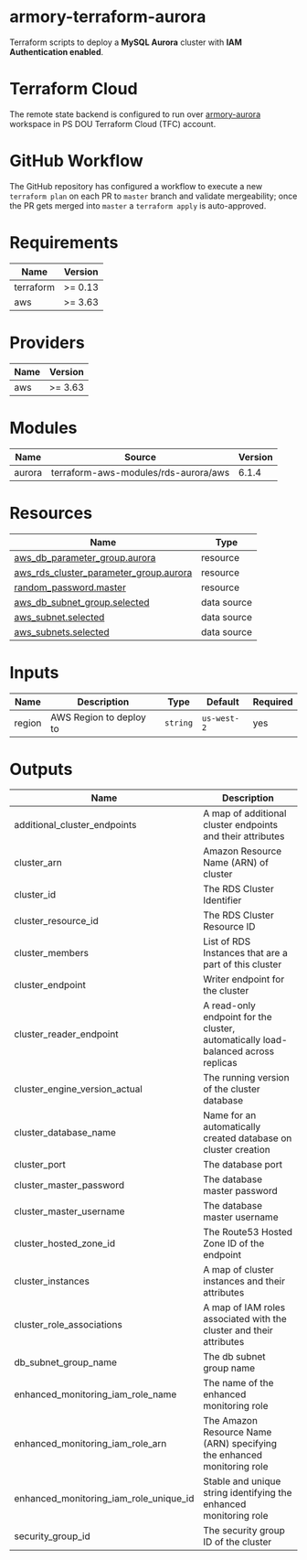 # armory-terraform-aurora

Terraform scripts to deploy a **MySQL Aurora** cluster with **IAM Authentication enabled**.

# Terraform Cloud

The remote state backend is configured to run over [armory-aurora](https://app.terraform.io/app/dou-armory/workspaces/armory-aurora) workspace in PS DOU Terraform Cloud (TFC) account.

# GitHub Workflow

The GitHub repository has configured a workflow to execute a new `terraform plan` on each PR to `master` branch and validate mergeability; once the PR gets merged into `master` a `terraform apply` is auto-approved.

# Requirements

|Name      |Version     |
|----------|------------|
|terraform |>= 0.13     |
|aws       |>= 3.63     |

# Providers

|Name      |Version     |
|----------|------------|
|aws       |>= 3.63     |

# Modules

|Name      |Source                              |Version     |
|----------|------------------------------------|------------|
|aurora    |terraform-aws-modules/rds-aurora/aws|6.1.4       |

# Resources

|Name|Type|
|-|-|
|[aws_db_parameter_group.aurora](https://registry.terraform.io/providers/hashicorp/aws/latest/docs/resources/db_parameter_group)|resource|
|[aws_rds_cluster_parameter_group.aurora](https://registry.terraform.io/providers/hashicorp/aws/latest/docs/resources/rds_cluster_parameter_group)|resource|
|[random_password.master](https://registry.terraform.io/providers/hashicorp/random/latest/docs/resources/password)|resource|
|[aws_db_subnet_group.selected](https://registry.terraform.io/providers/hashicorp/aws/latest/docs/data-sources/db_subnet_group)|data source|
|[aws_subnet.selected](https://registry.terraform.io/providers/hashicorp/aws/latest/docs/data-sources/subnet)|data source|
|[aws_subnets.selected](https://registry.terraform.io/providers/hashicorp/aws/latest/docs/data-sources/subnets)|data source|

# Inputs

|Name|Description|Type|Default|Required|
|----|-----------|----|-------|--------|
|region|AWS Region to deploy to|`string`|`us-west-2`|yes|

# Outputs

|Name|Description|
|----|-----------|
|additional_cluster_endpoints|A map of additional cluster endpoints and their attributes|
|cluster_arn|Amazon Resource Name (ARN) of cluster|
|cluster_id|The RDS Cluster Identifier|
|cluster_resource_id|The RDS Cluster Resource ID|
|cluster_members|List of RDS Instances that are a part of this cluster|
|cluster_endpoint|Writer endpoint for the cluster|
|cluster_reader_endpoint|A read-only endpoint for the cluster, automatically load-balanced across replicas|
|cluster_engine_version_actual|The running version of the cluster database|
|cluster_database_name|Name for an automatically created database on cluster creation|
|cluster_port|The database port|
|cluster_master_password|The database master password|
|cluster_master_username|The database master username|
|cluster_hosted_zone_id|The Route53 Hosted Zone ID of the endpoint|
|cluster_instances|A map of cluster instances and their attributes|
|cluster_role_associations|A map of IAM roles associated with the cluster and their attributes|
|db_subnet_group_name|The db subnet group name|
|enhanced_monitoring_iam_role_name|The name of the enhanced monitoring role|
|enhanced_monitoring_iam_role_arn|The Amazon Resource Name (ARN) specifying the enhanced monitoring role|
|enhanced_monitoring_iam_role_unique_id|Stable and unique string identifying the enhanced monitoring role|
|security_group_id|The security group ID of the cluster|